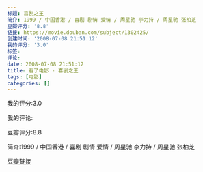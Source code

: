 ```yaml
---
标题: 喜剧之王
简介: 1999 / 中国香港 / 喜剧 剧情 爱情 / 周星驰 李力持 / 周星驰 张柏芝
豆瓣评分: '8.8'
链接: https://movie.douban.com/subject/1302425/
创建时间: '2008-07-08 21:51:12'
我的评分: '3.0'
标签:
评论:
date: 2008-07-08 21:51:12
title: 看了电影 - 喜剧之王
tags: [电影]
categories: []
---
```


我的评分:3.0

我的评论:

豆瓣评分:8.8

简介:1999 / 中国香港 / 喜剧 剧情 爱情 / 周星驰 李力持 / 周星驰 张柏芝

[豆瓣链接](https://movie.douban.com/subject/1302425/)

